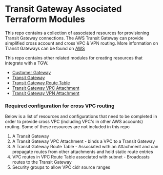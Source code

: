 # Transit Gateway Associated Terraform Modules

This repo contains a collection of associated resources for provisioning Transit Gateway connections. The AWS Transit Gateway can provide simplified cross account and cross VPC & VPN routing. More information on Transit Gateways can be found on [AWS](https://aws.amazon.com/transit-gateway/)

This repo contains other related modules for creating resources that integrate with a TGW.

* [Customer Gateway](customer-gateway/README.md)
* [Transit Gateway](tgw/README.md)
* [Transit Gateway Route Table](tgw-route-table/README.md)
* [Transit Gateway VPC Attachment](tgw-vpc-attachment/README.md)
* [Transit Gateway VPN Attachment](tgw-vpn-attachment/README.md)

### Required configuration for cross VPC routing

Below is a list of resources and configurations that need to be completed in order to provide cross VPC (including VPC's in other AWS accounts) routing. Some of these resources are not included in this repo

1. A Transit Gateway
1. A Transit Gateway VPC Attachment - binds a VPC to a Transit Gateway
1. A Transit Gateway Route Table - Associated with an Attachment and can propagate routes from other attachments and hold static route entries
1. VPC routes in VPC Route Table associated with subnet - Broadcasts routes to the Transit Gateway
1. Security groups to allow VPC cidr source ranges

